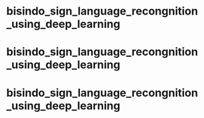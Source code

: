 # bisindo_sign_language_recongnition_using_deep_learning
# bisindo_sign_language_recongnition_using_deep_learning
# bisindo_sign_language_recongnition_using_deep_learning

